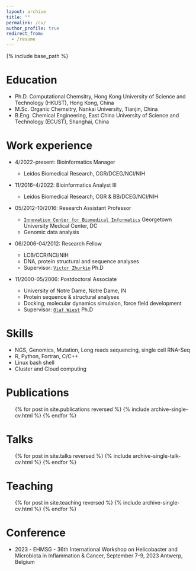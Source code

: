 ```yaml
---
layout: archive
title: ""
permalink: /cv/
author_profile: true
redirect_from:
  - /resume
---
```


{% include base_path %}

Education
======
* Ph.D.  Computational Chemsitry, Hong Kong University of Science and Technology (HKUST), Hong Kong, China
* M.Sc.  Organic Chemsitry, Nankai University, Tianjin, China
* B.Eng. Chemical Engineering, East China University of Science and Technology (ECUST), Shanghai, China

Work experience
======
* 4/2022-present: Bioinformatics Manager
  * Leidos Biomedical Research, CGR/DCEG/NCI/NIH

* 11/2016-4/2022: Bioinformatics Analyst III
  * Leidos Biomedical Research, CGR & BB/DCEG/NCI/NIH

* 05/2012-10/2016: Research Assistant Professor
  * [`Innovation Center for Biomedical Informatics`](https://icbi.georgetown.edu/wang/) Georgetown University Medical Center, DC
  * Genomic data analysis

* 06/2006-04/2012: Research Fellow
  * LCB/CCR/NCI/NIH
  * DNA, protein structural and sequence analyses
  * Supervisor: [`Victor Zhurkin`](https://ccr.cancer.gov/staff-directory/victor-b-zhurkin/) Ph.D

* 11/2000-05/2006: Postdoctoral Associate
  * University of Notre Dame, Notre Dame, IN
  * Protein sequence & structural analyses
  * Docking, molecular dynamics simulaion, force field development
  * Supervisor: [`Olaf Wiest`](https://chemistry.nd.edu/people/olaf-wiest/) Ph.D
  
Skills
======
* NGS, Genomics, Mutation, Long reads sequencing, single cell RNA-Seq
* R, Python, Fortran, C/C++
* Linux bash shell
* Cluster and Cloud computing

Publications
======
  <ul>{% for post in site.publications reversed %}
    {% include archive-single-cv.html %}
  {% endfor %}</ul>
  
Talks
======
  <ul>{% for post in site.talks reversed %}
    {% include archive-single-talk-cv.html %}
  {% endfor %}</ul>
  
Teaching
======
  <ul>{% for post in site.teaching reversed %}
    {% include archive-single-cv.html %}
  {% endfor %}</ul>
  
Conference
======
* 2023 - EHMSG - 36th International Workshop on Helicobacter and Microbiota in Inflammation & Cancer, September 7-9, 2023 Antwerp, Belgium
